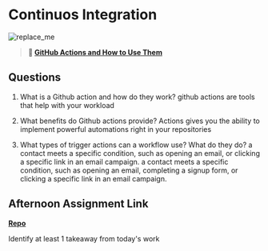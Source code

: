 # Continuos Integration

![replace_me](https://codeworks.blob.core.windows.net/public/assets/img/illustrations/placeholder.svg)

> **📖 [GitHub Actions and How to Use Them](https://codeworksacademy.com/fs-student-guide/resources/wk8-9/05-Github-Actions)**

## Questions

1. What is a Github action and how do they work?
github actions are tools that help with your workload

2. What benefits do Github actions provide?
 Actions gives you the ability to implement powerful automations right in your repositories

3. What types of trigger actions can a workflow use? What do they do?
 a contact meets a specific condition, such as opening an email,  or clicking a specific link in an email campaign. a contact meets a specific condition, such as opening an email, completing a signup form, or clicking a specific link in an email campaign.

## Afternoon Assignment Link

**[Repo](https://github.com/calvinthurst/<ASSIGNMENT_REPO>)**

Identify at least 1 takeaway from today's work
